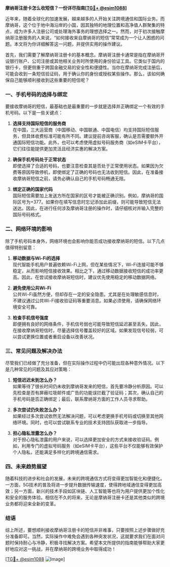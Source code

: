**摩纳哥注册卡怎么收短信？一份详尽指南[[TG💪+ @esim1088](https://t.me/s/esim1088)]**

近年来，随着全球化的加速发展，越来越多的人开始关注跨境通信和国际业务。而摩纳哥，这个位于地中海沿岸的小国，因其独特的地理位置和高净值人群聚集的特点，成为许多人注册公司或处理海外事务的理想选择之一。然而，对于初次接触摩纳哥注册服务的人来说，“如何接收来自摩纳哥的短信”常常成为一个让人困惑的问题。本文将为你详细解答这一问题，并提供实用的操作建议。

首先，我们需要了解摩纳哥注册卡的基本概念。摩纳哥注册卡通常是指在摩纳哥开设银行账户、公司注册或其他相关业务时所使用的身份验证工具。它类似于国内的银行卡，但更侧重于跨国金融交易的安全性和便捷性。当你在摩纳哥完成注册后，可能会收到一条短信验证码，用于确认你的身份或授权某些操作。那么，该如何确保自己能够顺利接收到这些重要的短信呢？

### 一、手机号码的选择与绑定

要接收摩纳哥的短信，最基础也是最重要的一步就是选择并正确绑定一个有效的手机号码。以下是一些关键点：

1. **选择支持国际短信的服务商**  
   在中国，三大运营商（中国移动、中国联通、中国电信）均支持国际短信服务，但具体收费标准可能有所不同。建议提前咨询客服，确认是否需要额外开通国际短信功能。此外，也可以考虑使用虚拟号码服务商（如eSIM卡平台），它们往往能提供更加灵活且经济实惠的解决方案。

2. **确保手机号码处于正常状态**  
   即使选择了合适的号码，也要注意检查其是否处于正常使用状态。如果因为欠费等原因导致停机，即使绑定了正确的号码也无法收到短信。因此，在准备接收摩纳哥短信之前，请务必确认自己的手机号码畅通无阻。

3. **绑定正确的国家代码**  
   国际短信需要加上发送方所在国家的区号才能被正确识别。例如，摩纳哥的国际区号为+377。如果你在填写信息时忘记添加此前缀，则可能导致短信无法送达。因此，在进行任何涉及摩纳哥注册的操作时，请仔细核对并输入完整的国际号码格式。

### 二、网络环境的影响

除了手机号码本身外，网络环境也会影响你能否成功接收摩纳哥的短信。以下几点值得特别留意：

1. **移动数据与Wi-Fi的选择**  
   现代智能手机用户普遍依赖Wi-Fi上网，但在某些情况下，Wi-Fi连接可能不够稳定，从而影响短信接收效果。相比之下，通过移动数据接收短信的成功率更高。因此，在尝试接收摩纳哥短信时，建议优先使用稳定的移动数据网络。

2. **避免使用公共Wi-Fi**  
   公共Wi-Fi虽然方便，但却存在一定的安全隐患。尤其是在处理敏感信息时，不建议通过公共Wi-Fi接收验证码等重要消息。如果必须使用，请确保网络环境安全可靠。

3. **检查手机信号强度**  
   即便拥有良好的网络条件，手机信号弱也可能导致短信延迟甚至丢失。因此，在接收摩纳哥短信时，尽量选择信号覆盖较好的区域。如果发现信号较弱，可以尝试更换位置或者重启设备以改善状况。

### 三、常见问题及解决办法

尽管我们已经做了充分准备，但在实际操作过程中仍可能出现各种意外情况。以下是几种常见的问题及其应对策略：

1. **短信迟迟未到怎么办？**  
   如果等待了很长时间仍未收到摩纳哥发来的短信，首先要冷静分析原因。可以先检查是否有屏蔽垃圾邮件或广告的功能误拦截了验证码；其次，确认自己的手机号码是否正确绑定；最后，联系摩纳哥方面的工作人员寻求帮助。

2. **多次尝试仍失败怎么办？**  
   如果经过多次尝试依然无法解决问题，可以考虑更换手机号码或切换至其他网络环境。同时，也可以尝试联系专业的技术支持团队获取进一步指导。

3. **担心隐私泄露怎么办？**  
   对于担心隐私泄露的用户来说，可以选择更加安全的方式来接收验证码。例如，利用专门的虚拟号码服务（如eSIM卡平台），这些平台不仅能够有效保护个人隐私，还能满足多样化的跨境通信需求。

### 四、未来趋势展望

随着科技的进步和社会的发展，未来的跨境通信方式将变得更加智能化和便捷化。一方面，5G技术的普及将进一步提升数据传输速度，使得跨地域通信变得更加高效；另一方面，新兴的技术手段如区块链、人工智能等也将为用户提供更加个性化和安全的服务体验。相信在不久的将来，无论是摩纳哥注册卡还是其他类似的跨境业务都将迎来全新的变革。

### 结语

综上所述，要想顺利接收摩纳哥注册卡的短信并非难事，只要按照上述步骤做好充分准备即可。当然，实际操作中难免会遇到各种突发状况，这就要求我们在面对问题时保持耐心与冷静，积极寻找解决方案。希望本文所提供的指南能够帮助大家更好地应对这一挑战，并在摩纳哥的跨境业务中取得成功！

[[TG💪+ @esim1088](https://t.me/s/esim1088) ![Image](https://i.postimg.cc/4NQfJmqS/Snipaste-2025-05-13-00-14-12.png)]